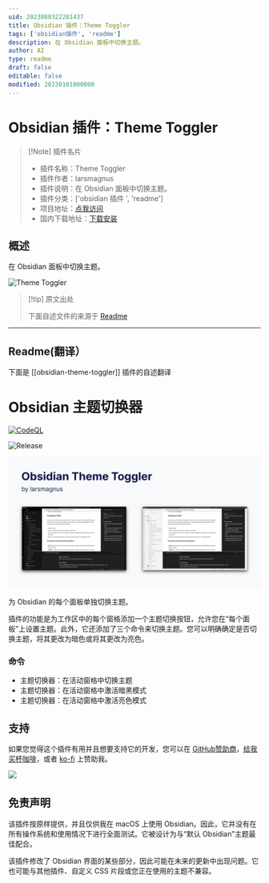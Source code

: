 ```yaml
---
uid: 2023080322281437
title: Obsidian 插件：Theme Toggler
tags: ['obsidian插件', 'readme']
description: 在 Obsidian 面板中切换主题。
author: AI
type: readme
draft: false
editable: false
modified: 20230101000000
---
```


# Obsidian 插件：Theme Toggler

> [!Note] 插件名片
> - 插件名称：Theme Toggler
> - 插件作者：larsmagnus
> - 插件说明：在 Obsidian 面板中切换主题。
> - 插件分类：['obsidian 插件 ', 'readme']
> - 项目地址：[点我访问](https://github.com/larsmagnus/obsidian-theme-toggler)
> - 国内下载地址：[下载安装](https://pkmer.cn/products/plugin/pluginMarket/?obsidian-theme-toggler)

## 概述

在 Obsidian 面板中切换主题。

![Theme Toggler](https://cdn.pkmer.cn/covers/obsidian-theme-toggler.png!pkmer)

> [!tip] 原文出处
>
>下面自述文件的来源于 [Readme](https://ghproxy.net/https://raw.githubusercontent.com/larsmagnus/obsidian-theme-toggler/main/README.md)

---

## Readme(翻译）

下面是 [[obsidian-theme-toggler]] 插件的自述翻译

# Obsidian 主题切换器

[![CodeQL](https://github.com/larsmagnus/obsidian-theme-toggler/actions/workflows/codeql.yml/badge.svg)](https://github.com/larsmagnus/obsidian-theme-toggler/actions/workflows/codeql.yml)

![Release](https://github.com/larsmagnus/obsidian-theme-toggler/actions/workflows/release.yml/badge.svg)

![Obsidian主题切换器由larsmagnus提供](https://raw.githubusercontent.com/larsmagnus/obsidian-theme-toggler/main/cover.png)

为 Obsidian 的每个面板单独切换主题。

插件的功能是为工作区中的每个窗格添加一个主题切换按钮，允许您在“每个面板”上设置主题。此外，它还添加了三个命令来切换主题。您可以明确确定是否切换主题，将其更改为暗色或将其更改为亮色。

### 命令

- 主题切换器：在活动窗格中切换主题
- 主题切换器：在活动窗格中激活暗黑模式
- 主题切换器：在活动窗格中激活亮色模式

## 支持

如果您觉得这个插件有用并且想要支持它的开发，您可以在 [GitHub赞助商](https://github.com/sponsors/larsmagnus)，[给我买杯咖啡](https://buymeacoffee.com/larsmagnus)，或者 [ko-fi](https://ko-fi.com/larsmagnus) 上赞助我。

[![](https://img.shields.io/static/v1?label=Sponsor&message=%E2%9D%A4&logo=GitHub&color=%23fe8e86)](https://github.com/sponsors/larsmagnus)

## 免责声明

该插件按原样提供，并且仅供我在 macOS 上使用 Obsidian。因此，它并没有在所有操作系统和使用情况下进行全面测试。它被设计为与“默认 Obsidian”主题最佳配合。

该插件修改了 Obsidian 界面的某些部分，因此可能在未来的更新中出现问题。它也可能与其他插件、自定义 CSS 片段或您正在使用的主题不兼容。
